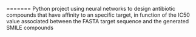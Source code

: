 =======
Python project using neural networks to design antibiotic compounds that have affinity to an specific target, in function of the IC50 value associated between the FASTA target sequence and the generated SMILE compounds

